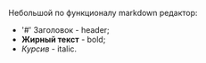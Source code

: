 Небольшой по функционалу markdown редактор:
- '#' Заголовок - header;
- **Жирный текст** - bold; 
- *Курсив* - italic.

